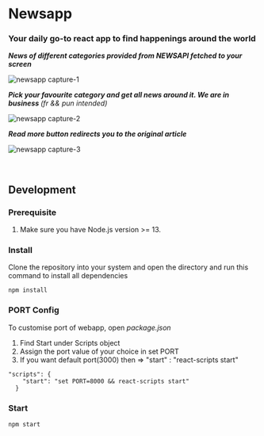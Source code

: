# Newsapp

### Your daily go-to react app to find happenings around the world 

<p><i><b>News of different categories provided from NEWSAPI fetched to your screen</b></i></p>

![newsapp capture-1](https://user-images.githubusercontent.com/64327599/164615778-48216106-c80c-4997-8a4a-c964d054f9fd.PNG)

<p><i><b>Pick your favourite category and get all news around it. We are in business </b>(fr && pun intended)</i></p>

![newsapp capture-2](https://user-images.githubusercontent.com/64327599/164615891-63604ac2-fd7d-4492-ad64-7d89e3c3740a.PNG)

<p><i><b>Read more button redirects you to the original article</b></i></p>

![newsapp capture-3](https://user-images.githubusercontent.com/64327599/164615982-efb1174e-73cf-4a42-bef7-cf9cfc012a71.PNG)

<br/>

## Development

### Prerequisite
1. Make sure you have Node.js version >= 13.

### Install
Clone the repository into your system and open the directory and run this command to install all dependencies
```
npm install
```
### PORT Config
To customise port of webapp, open <i>package.json</i> 
1. Find Start  under Scripts object
2. Assign the port value of your choice in set PORT
3. If you want default port(3000) then => "start" : "react-scripts start"
```
"scripts": {
    "start": "set PORT=8000 && react-scripts start"
  }
 ```
 
### Start

```
npm start
```
